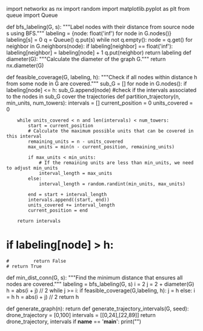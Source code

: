 import networkx as nx
import random
import matplotlib.pyplot as plt
from queue import Queue

def bfs_labeling(G, s):
    """Label nodes with their distance from source node s using BFS."""
    labeling = {node: float('inf') for node in G.nodes()}
    labeling[s] = 0
    q = Queue()
    q.put(s)
    while not q.empty():
        node = q.get()
        for neighbor in G.neighbors(node):
            if labeling[neighbor] == float('inf'):
                labeling[neighbor] = labeling[node] + 1
                q.put(neighbor)
    return labeling
def diameter(G):
    """Calculate the diameter of the graph G."""
    return nx.diameter(G)

def feasible_coverage(G, labeling, h):
    """Check if all nodes within distance h from some node in G are covered."""
    sub_G = []
    for node in G.nodes():
        if labeling[node] <= h:
            sub_G.append(node)
    #check if the intervals associated to the nodes in sub_G cover the trajectories
def partition_trajectory(n, min_units, num_towers):
        intervals = []
        current_position = 0
        units_covered = 0

        while units_covered < n and len(intervals) < num_towers:
            start = current_position
            # Calculate the maximum possible units that can be covered in this interval
            remaining_units = n - units_covered
            max_units = min(n - current_position, remaining_units)

            if max_units < min_units:
                # If the remaining units are less than min_units, we need to adjust min_units
                interval_length = max_units
            else:
                interval_length = random.randint(min_units, max_units)

            end = start + interval_length
            intervals.append((start, end))
            units_covered += interval_length
            current_position = end

        return intervals


#     if labeling[node] > h:
    #         return False
    # return True

def min_dist_conn(G, s):
    """Find the minimum distance that ensures all nodes are covered."""
    labeling = bfs_labeling(G, s)
    i = 2
    j = 2 + diameter(G)
    h = abs(i + j) // 2
    while j >= i:
        if feasible_coverage(G,labeling, h):
            j = h
        else:
            i = h
        h = abs(i + j) // 2
    return  h

def generate_graph(n):
    return
def generate_trajectory_intervals(G, seed):
    drone_trajectory = [0,100]
    intervals = [[0,24],[22,89]]
    return drone_trajectory, intervals
if __name__ == '__main__':
    print("")

